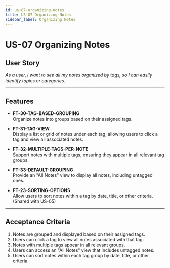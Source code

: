 ```yaml
---
id: us-07-organizing-notes
title: US-07 Organizing Notes
sidebar_label: Organizing Notes
---
```


# US-07 Organizing Notes

## User Story
*As a user, I want to see all my notes organized by tags, so I can easily identify topics or categories.*

---

## Features

- **FT-30-TAG-BASED-GROUPING**  
  Organize notes into groups based on their assigned tags.

- **FT-31-TAG-VIEW**  
  Display a list or grid of notes under each tag, allowing users to click a tag and view all associated notes.

- **FT-32-MULTIPLE-TAGS-PER-NOTE**  
  Support notes with multiple tags, ensuring they appear in all relevant tag groups.

- **FT-33-DEFAULT-GROUPING**  
  Provide an "All Notes" view to display all notes, including untagged ones.

- **FT-23-SORTING-OPTIONS**  
  Allow users to sort notes within a tag by date, title, or other criteria. (Shared with US-05)

---

## Acceptance Criteria

1. Notes are grouped and displayed based on their assigned tags.
2. Users can click a tag to view all notes associated with that tag.
3. Notes with multiple tags appear in all relevant groups.
4. Users can access an "All Notes" view that includes untagged notes.
5. Users can sort notes within each tag group by date, title, or other criteria.
